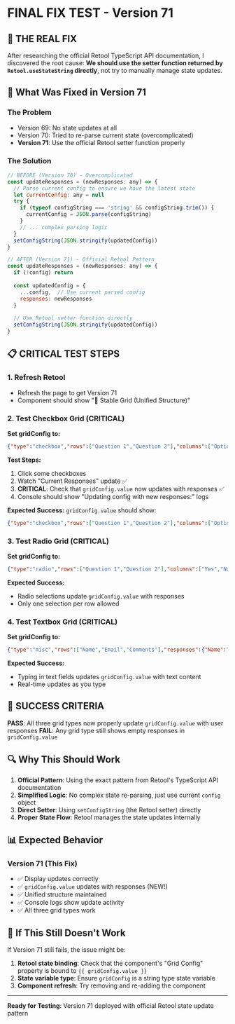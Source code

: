 # FINAL FIX TEST - Version 71

## 🎯 THE REAL FIX
After researching the official Retool TypeScript API documentation, I discovered the root cause: **We should use the setter function returned by `Retool.useStateString` directly**, not try to manually manage state updates.

## 🔧 What Was Fixed in Version 71

### The Problem
- Version 69: No state updates at all
- Version 70: Tried to re-parse current state (overcomplicated)
- **Version 71**: Use the official Retool setter function properly

### The Solution
```javascript
// BEFORE (Version 70) - Overcomplicated
const updateResponses = (newResponses: any) => {
  // Parse current config to ensure we have the latest state
  let currentConfig: any = null
  try {
    if (typeof configString === 'string' && configString.trim()) {
      currentConfig = JSON.parse(configString)
    }
    // ... complex parsing logic
  }
  setConfigString(JSON.stringify(updatedConfig))
}

// AFTER (Version 71) - Official Retool Pattern
const updateResponses = (newResponses: any) => {
  if (!config) return
  
  const updatedConfig = {
    ...config,  // Use current parsed config
    responses: newResponses
  }
  
  // Use Retool setter function directly
  setConfigString(JSON.stringify(updatedConfig))
}
```

## 📋 CRITICAL TEST STEPS

### 1. Refresh Retool
- Refresh the page to get Version 71
- Component should show "🔧 Stable Grid (Unified Structure)"

### 2. Test Checkbox Grid (CRITICAL)
**Set gridConfig to:**
```json
{"type":"checkbox","rows":["Question 1","Question 2"],"columns":["Option A","Option B","Option C"],"responses":{}}
```

**Test Steps:**
1. Click some checkboxes
2. Watch "Current Responses" update ✅
3. **CRITICAL**: Check that `gridConfig.value` now updates with responses ✅
4. Console should show "Updating config with new responses:" logs

**Expected Success:**
`gridConfig.value` should show:
```json
{"type":"checkbox","rows":["Question 1","Question 2"],"columns":["Option A","Option B","Option C"],"responses":{"Question 1":{"Option A":true}}}
```

### 3. Test Radio Grid (CRITICAL)
**Set gridConfig to:**
```json
{"type":"radio","rows":["Question 1","Question 2"],"columns":["Yes","No","Maybe"],"responses":{}}
```

**Expected Success:**
- Radio selections update `gridConfig.value` with responses
- Only one selection per row allowed

### 4. Test Textbox Grid (CRITICAL)
**Set gridConfig to:**
```json
{"type":"misc","rows":["Name","Email","Comments"],"responses":{"Name":"","Email":"","Comments":""}}
```

**Expected Success:**
- Typing in text fields updates `gridConfig.value` with text content
- Real-time updates as you type

## 🎉 SUCCESS CRITERIA

**PASS**: All three grid types now properly update `gridConfig.value` with user responses
**FAIL**: Any grid type still shows empty responses in `gridConfig.value`

## 🔍 Why This Should Work

1. **Official Pattern**: Using the exact pattern from Retool's TypeScript API documentation
2. **Simplified Logic**: No complex state re-parsing, just use current `config` object
3. **Direct Setter**: Using `setConfigString` (the Retool setter) directly
4. **Proper State Flow**: Retool manages the state updates internally

## 📊 Expected Behavior

### Version 71 (This Fix)
- ✅ Display updates correctly
- ✅ `gridConfig.value` updates with responses (NEW!)
- ✅ Unified structure maintained
- ✅ Console logs show update activity
- ✅ All three grid types work

## 🚨 If This Still Doesn't Work

If Version 71 still fails, the issue might be:
1. **Retool state binding**: Check that the component's "Grid Config" property is bound to `{{ gridConfig.value }}`
2. **State variable type**: Ensure `gridConfig` is a string type state variable
3. **Component refresh**: Try removing and re-adding the component

---

**Ready for Testing**: Version 71 deployed with official Retool state update pattern
